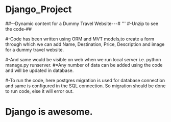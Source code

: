 # Django_Project
##--Dynamic content for a Dummy Travel Website---#
'''
#-Unzip to see the code-##

#-Code has been written using ORM and MVT models,to create a form through which 
  we can add Name, Destination, Price, Description and image for a dummy travel website.

#-And same would be visible on web when we run local server i.e. python manage.py runserver.
#=Any number of data can be added using the code and will be updated in database.

#-To run the code, here postgres migration is used for database connection and same is
  configured in the SQL connection. So migration should be done to run code, else it will error out.

# Django is awesome.
